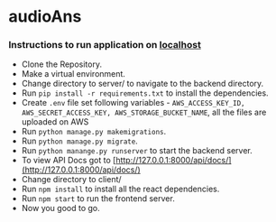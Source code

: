 # audioAns


### Instructions to run application on [localhost](http://localhost)

- Clone the Repository.
- Make a virtual environment.
- Change directory to server/ to navigate to the backend directory.
- Run `pip install -r requirements.txt` to install the dependencies.
- Create `.env` file set following variables - `AWS_ACCESS_KEY_ID, AWS_SECRET_ACCESS_KEY, AWS_STORAGE_BUCKET_NAME`, all the files are uploaded on AWS
- Run `python manage.py makemigrations`.
- Run `python manage.py migrate`.
- Run `python manange.py runserver` to start the backend server.
- To view API Docs got to [http://127.0.0.1:8000/api/docs/](http://127.0.0.1:8000/api/docs/)
- Change directory to client/
- Run `npm install` to install all the react dependencies.
- Run `npm start` to run the frontend server.
- Now you good to go.
